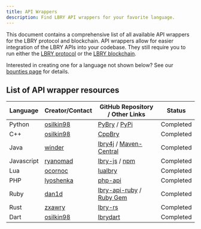 ```yaml
---
title: API Wrappers
description: Find LBRY API wrappers for your favorite language.
---
```


This document contains a comprehensive list of all available API wrappers for the LBRY protocol and blockchain. API wrappers allow for easier integration of the LBRY APIs into your codebase. They still require you to run either the [LBRY protocol](https://github.com/lbryio/lbry) or the [LBRY blockchain](https://github.com/lbryio/lbrycrd).

Interested in creating one for a language not shown below? See our [bounties page](https://lbry.com/bounty/lbry-binding) for details.

## List of API wrapper resources
| Language   | Creator/Contact                                   | GitHub Repository / Other Links                                                                                                                        | Status      |
|------------|---------------------------------------------------|--------------------------------------------------------------------------------------------------------------------------------------------------------|-------------|
| Python     | [osilkin98](https://github.com/osilkin98)         | [PyBry](https://github.com/osilkin98/PyBry) /  [PyPi](https://pypi.org/project/pybry/)                                                                                                           | Completed   |
| C++        | [osilkin98](https://github.com/osilkin98)         | [CppBry](https://github.com/osilkin98/CppBry)                                                                                                          | Completed   |
| Java       | [winder](https://github.com/winder/)              | [lbry4j](https://github.com/winder/lbry4j) /   [Maven-Central](https://search.maven.org/#artifactdetails%7Ccom.willwinder.lbry4j%7Clbry4j%7C1.0%7Cjar) | Completed   |
| Javascript | [ryanomad](https://github.com/rynomad)            | [lbry-js](https://github.com/rynomad/lbry-js) /   [npm](https://www.npmjs.com/package/lbry)                                                            | Completed   |
| Lua        | [ocornoc](https://github.com/ocornoc/)            | [lualbry](https://github.com/ocornoc/luabry)                                                                                                           | Completed   |
| PHP        | [lyoshenka](https://github.com/lyoshenka/)        | [php-api](https://github.com/lbryio/php-api)                                                                                                           | Completed   |
| Ruby       | [dan1d](https://github.com/dan1d)                 | [lbry-api-ruby](https://github.com/dan1d/lbry-api-ruby) / [Ruby Gem](https://rubygems.org/gems/lbry)                                                   | Completed   |
| Rust       | [zxawry](https://github.com/zxawry)               | [lbry-rs](https://github.com/zxawry/lbry-rs)                                                                                                           | Completed   |
| Dart       | [osilkin98](https://github.com/osilkin98)         | [lbrydart](https://github.com/osilkin98/lbrydart)                                                                                                      | Completed   |
